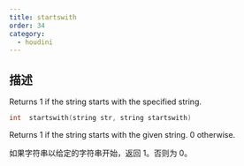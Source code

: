 ```yaml
---
title: startswith
order: 34
category:
  - houdini
---
```

    
## 描述

Returns 1 if the string starts with the specified string.

```c
int  startswith(string str, string startswith)
```

Returns 1 if the string starts with the given string. 0 otherwise.

如果字符串以给定的字符串开始，返回 1。否则为 0。
